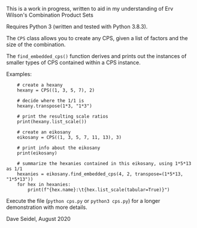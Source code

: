 This is a work in progress, written to aid in my understanding of Erv Wilson's Combination Product Sets

Requires Python 3 (written and tested with Python 3.8.3).

The `CPS` class allows you to create any CPS, given a list of factors and the size of the combination.

The `find_embedded_cps()` function derives and prints out the instances of smaller types of CPS contained within a CPS instance.

Examples:
```
    # create a hexany
    hexany = CPS((1, 3, 5, 7), 2)

    # decide where the 1/1 is
    hexany.transpose(1*3, "1*3")

    # print the resulting scale ratios
    print(hexany.list_scale())
```

```
    # create an eikosany
    eikosany = CPS((1, 3, 5, 7, 11, 13), 3)

    # print info about the eikosany
    print(eikosany)

    # summarize the hexanies contained in this eikosany, using 1*5*13 as 1/1
    hexanies = eikosany.find_embedded_cps(4, 2, transpose=(1*5*13, "1*5*13"))
    for hex in hexanies:
        print(f"{hex.name}:\t{hex.list_scale(tabular=True)}")
```

Execute the file (`python cps.py` or `python3 cps.py`) for a longer demonstration with more details.

Dave Seidel, August 2020
